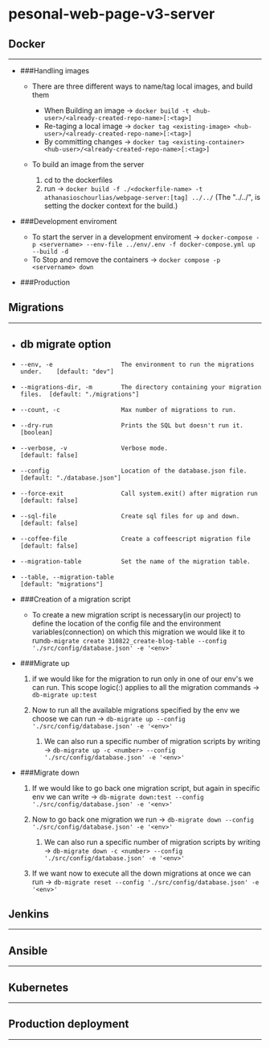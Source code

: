 # pesonal-web-page-v3-server

## Docker

---

- ###Handling images
  - There are three different ways to name/tag local images, and build them
  
    - When Building an image -> ```docker build -t <hub-user>/<already-created-repo-name>[:<tag>]```
    - Re-taging a local image -> ```docker tag <existing-image> <hub-user>/<already-created-repo-name>[:<tag>]```
    - By committing changes -> ```docker tag <existing-container> <hub-user>/<already-created-repo-name>[:<tag>]```

  - To build an image from the server
    
    1. cd to the dockerfiles
    2. run -> `docker build -f ./<dockerfile-name> -t athanasioschourlias/webpage-server:[tag] ../../` (The "../../", is setting the docker context for the build.)

- ###Development enviroment

  - To start the server in a development enviroment -> ``docker-compose -p <servername> --env-file ../env/.env -f docker-compose.yml up --build -d``
  - To Stop and remove the containers -> ``docker compose -p <servername> down ``

- ###Production


## Migrations

---

- ## db migrate option

- ```--env, -e                   The environment to run the migrations under.    [default: "dev"]```
- ```--migrations-dir, -m        The directory containing your migration files.  [default: "./migrations"]```
- ```--count, -c                 Max number of migrations to run.```
- ```--dry-run                   Prints the SQL but doesn't run it.              [boolean]```
- ```--verbose, -v               Verbose mode.                                   [default: false]```
- ```--config                    Location of the database.json file.             [default: "./database.json"]```
- ```--force-exit                Call system.exit() after migration run          [default: false]```
- ```--sql-file                  Create sql files for up and down.               [default: false]```
- ```--coffee-file               Create a coffeescript migration file            [default: false]```
- ```--migration-table           Set the name of the migration table.```
- ```--table, --migration-table                                                  [default: "migrations"]```

- ###Creation of a migration script

  - To create a new migration script is necessary(in our project) to define the location of the config file and the environment variables(connection) 
  on which this migration we would like it to run```db-migrate create 310822_create-blog-table --config './src/config/database.json' -e '<env>'```

- ###Migrate up

  1. if we would like for the migration to run only in one of our env's we can run. This scope logic(:<env>) applies to all the migration commands -> ```db-migrate up:test```

  2. Now to run all the available migrations specified by the env we choose we can run -> ```db-migrate up --config './src/config/database.json' -e '<env>'```
     1. We can also run a specific number of migration scripts by writing -> ```db-migrate up -c <number> --config './src/config/database.json' -e '<env>'```
     
- ###Migrate down

  1. If we would like to go back one migration script, but again in specific env we can write -> ```db-migrate down:test --config './src/config/database.json' -e '<env>'```

  2. Now to go back one migration we run -> ```db-migrate down --config './src/config/database.json' -e '<env>'```
     1. We can also run a specific number of migration scripts by writing -> ```db-migrate down -c <number> --config './src/config/database.json' -e '<env>'```
  
  3. If we want now to execute all the down migrations at once we can run -> ```db-migrate reset --config './src/config/database.json' -e '<env>'``` 

## Jenkins

---


## Ansible

---


## Kubernetes

---

## Production deployment

---